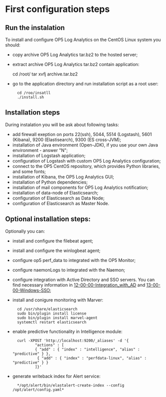 # First configuration steps #

## Run the instalation ##
To install and configure OP5 Log Analytics on the CentOS Linux system you should:

- copy archive OP5 Log Analytics tar.bz2 to the hosted server;
- extract archive OP5 Log Analytics tar.bz2 contain application:

	cd /root/
	tar xvfj archive.tar.bz2

- go to the application directory and run installation script as a root user:

		cd /roo/insatll
		./install.sh

## Installation steps ##

During instalation you will be ask about following tasks:

- add firewall exeption on ports 22(ssh), 5044, 5514 (Logstash), 5601 (Kibana), 9200 (Elastisearch), 9300 (ES cross-JVM);
- installation of Java environment (Open-JDK), if you use your own Java environment - answer "N";
- installation of Logstash application;
- configuration of Logstash with custom OP5 Log Analytics configuration;
- connect to the OP5 CentOS repository, which provides Python libraries, and some fonts;
- installation of Kibana, the OP5 Log Analytics GUI;
- installation of Python dependencies;
- installation of mail components for OP5 Log Analytics notification;
- installation of data-node of Elasticsearch;
- configuration of Elasticsearch as Data Node;
- configuration of Elasticsearch as Master Node.

## Optional installation steps: ##
Optionally you can:

- install and configure the filebeat agent;
- install and configure the winlogbeat agent;
- configure op5 perf_data to integrated with the OP5 Monitor;
- configure naemonLogs to integrated with the Naemon;
- configure integration with Active Directory and SSO servers. You can find necessary information in [12-00-00-Integration_with_AD](/12-00-00-Integration_with_AD/12-00-00-Integration_with_AD.md) and [13-00-00-Windows-SSO](/13-00-00-Windows-SSO/13-00-00-Windows-SSO.md);
- install and conigure monitoring with Marver:

		cd /usr/share/elasticsearch
		sudo bin/plugin install license
		sudo bin/plugin install marvel-agent
		systemctl restart elasticsearch

- enable predictive functionality in Intelligence module:

		curl -XPOST 'http://localhost:9200/_aliases' -d '{
		 		"actions" : [
		     	{ "add" : { "index" : "intelligence", "alias" : "predictive" } },
		    	 { "add" : { "index" : "perfdata-linux", "alias" : "predictive" } }
		 		]}'

- generate writeback index for Alert service:
	
		*/opt/alert/bin/elastalert-create-index --config /opt/alert/config.yaml*
